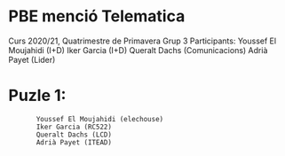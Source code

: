 # PBE menció Telematica
Curs 2020/21, Quatrimestre de Primavera
Grup 3
Participants:
           Youssef El Moujahidi (I+D)
           Iker Garcia (I+D)
           Queralt Dachs (Comunicacions)
           Adrià Payet (Lider)
# Puzle 1:
           Youssef El Moujahidi (elechouse)
           Iker Garcia (RC522)
           Queralt Dachs (LCD)
           Adrià Payet (ITEAD)
